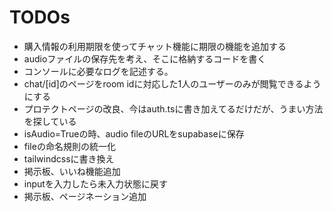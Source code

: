 # TODOs

* 購入情報の利用期限を使ってチャット機能に期限の機能を追加する
* audioファイルの保存先を考え、そこに格納するコードを書く
* コンソールに必要なログを記述する。
* chat/[id]のページをroom idに対応した1人のユーザーのみが閲覧できるようにする
* プロテクトページの改良、今はauth.tsに書き加えてるだけだが、うまい方法を探している
* isAudio=Trueの時、audio fileのURLをsupabaseに保存
* fileの命名規則の統一化
* tailwindcssに書き換え
* 掲示板、いいね機能追加
* inputを入力したら未入力状態に戻す
* 掲示板、ページネーション追加